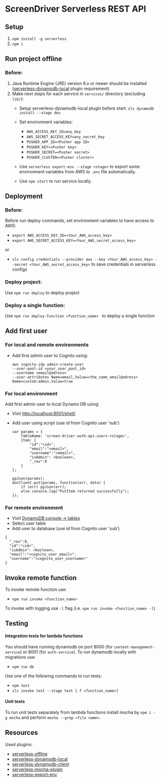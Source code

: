 # ScreenDriver Serverless REST API

## Setup

1. ```npm install -g serverless```
1. ```npm i``` 

## Run project offline
###  Before:
1. Java Runtime Engine (JRE) version 6.x or newer should be installed ([serverless-dynamodb-local](https://www.npmjs.com/package/serverless-dynamodb-local#this-plugin-requires) plugin requirement)
1. Make next steps for each service in ```services/``` directory (excluding ```lib/```):
    * Setup serverless-dynamodb-local plugin before start: ```sls dynamodb install --stage dev```
    * Set environment variables:

      * `AWS_ACCESS_KEY_ID=any_key`
      * `AWS_SECRET_ACCESS_KEY=any_secret_key`
      * `PUSHER_APP_ID=<Pusher app ID>`
      * `PUSHER_KEY=<Pusher key>`
      * `PUSHER_SECRET=<Pusher secret>`
      * `PUSHER_CLUSTER=<Pusher cluster>`
    * Use ```serverless export-env --stage <stage>``` to export some environment variables from AWS to ```.env``` file automatically.
    * Use ```npm start``` to run service locally.

## Deployment
### Before:
Before run deploy commands, set environment variables to have access to AWS:
* ```export AWS_ACCESS_KEY_ID=<Your_AWS_access_key>```
* ```export AWS_SECRET_ACCESS_KEY=<Your_AWS_secret_access_key>```

or 

* `sls config credentials --provider aws --key <Your_AWS_access_key> --secret <Your_AWS_secret_access_key>` to save credentials in serverless configs

###  Deploy project:
Use ```npm run deploy``` to deploy project

###  Deploy a single function:
Use ```npm run deploy-function <function_name> ``` to deploy a single function

## Add first user

### For local and remote environments 

* Add first admin user to Cognito using: 
    
    ```
    aws cognito-idp admin-create-user 
    --user-pool-id <your_user_pool_id> 
    --username <email@adress> 
    --user-attributes Name=email,Value=<the_same_email@adress> Name=custom:admin,Value=true
    ```  

### For local environment

Add first admin user to local Dynamo DB using:
  * Visit [http://localhost:8001/shell/](http://localhost:8001/shell/)
  * Add user using script (use id from Cognito user 'sub')
    
    ```
    var params = {
        TableName: 'screen-driver-auth-api-users-<stage>',
        Item: {
            "id":"<id>",
            "email":"<email>",
            "username":"<email>",
            "isAdmin": <boolean>,
            "_rev":0
        }
    };
    
    ppJson(params);
    docClient.put(params, function(err, data) {
        if (err) ppJson(err);
        else console.log("PutItem returned successfully");
    });
    ```

### For remote environment
  * Visit [DynamoDB console -> tables](https://console.aws.amazon.com/dynamodb/home?tables#tables:)
  * Select user table
  * Add user to database (use id from Cognito user 'sub')
  ```
  { 
    "_rev":0,
    "id":"<id>",
    "isAdmin": <boolean>,
    "email":"<cognito_user_email>",
    "username":"<cognito_user_username>"
  }
  ```

## Invoke remote function
To invoke remote function use:
* ```npm run invoke <function_name>```

To invoke with logging use ``-l`` flag (i.e. ```npm run invoke <function_name> -l```)

## Testing

#### Integration tests for lambda functions

You should have running dynamodb on port 8000 (for `content-management-service`) or 8001 (for `auth-service`). 
To run dynamodb locally with migrations use:
* ```npm run db```

Use one of the following commands to run tests:
* ```npm test```
* ```sls invoke test --stage test [-f <function_name>]```

#### Unit tests

To run unit tests separately from lambda functions install mocha by `npm i -g mocha` and perform `mocha --grep <file name>`.

## Resources
Used plugins:

* [serverless-offline](https://github.com/dherault/serverless-offline)
* [serverless-dynamodb-local](https://github.com/99xt/serverless-dynamodb-local)
* [serverless-dynamodb-client](https://github.com/99xt/serverless-dynamodb-client)
* [serverless-mocha-plugin](https://github.com/SC5/serverless-mocha-plugin)
* [serverless-export-env](https://github.com/arabold/serverless-export-env)
